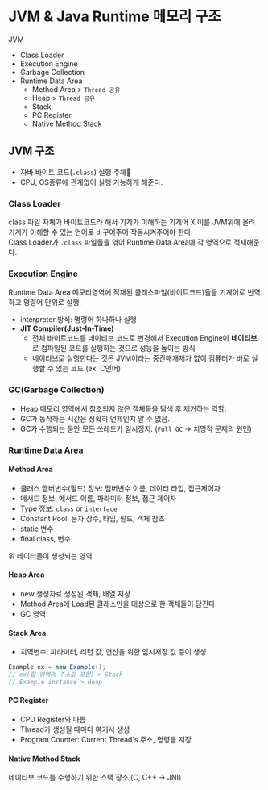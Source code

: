 # JVM & Java Runtime 메모리 구조

JVM
- Class Loader
- Execution Engine
- Garbage Collection
- Runtime Data Area
  - Method Area > `Thread 공유`
  - Heap > `Thread 공유`
  - Stack
  - PC Register
  - Native Method Stack

## JVM 구조

- 자바 바이트 코드(`.class`) 실행 주체
- CPU, OS종류에 관계없이 실행 가능하게 해준다.

### Class Loader

class 파일 자체가 바이트코드라 해서 기계가 이해하는 기계어 X
이를 JVM위에 올려 기계가 이해할 수 있는 언어로 바꾸어주어 작동시켜주어야 한다.  
Class Loader가 `.class` 파일들을 엮어 Runtime Data Area에 각 영역으로 적재해준다.

### Execution Engine

Runtime Data Area 메모리영역에 적재된 클래스파일(바이트코드)들을 기계어로 번역하고 명령어 단위로 실행.

- interpreter 방식: 명령어 하나하나 실행
- **JIT Compiler(Just-In-Time)**
    - 전체 바이트코드를 네이티브 코드로 변경해서 Execution Engine이 **네이티브**로 컴파일된 코드를 실행하는 것으로 성능을 높이는 방식
    - 네이티브로 실행한다는 것은 JVM이라는 중간매개체가 없이 컴퓨터가 바로 실행할 수 있는 코드 (ex. C언어)

### GC(Garbage Collection)

- Heap 메모리 영역에서 참조되지 않은 객체들을 탐색 후 제거하는 역할.  
- GC가 동작하는 시간은 정확히 언제인지 알 수 없음.
- GC가 수행되는 동안 모든 쓰레드가 일시정지. (`Full GC` -> 치명적 문제의 원인)

### Runtime Data Area

#### Method Area

- 클래스 맴버변수(필드) 정보: 맴버변수 이름, 데이터 타입, 접근제어자
- 메서드 정보: 메서드 이름, 파라미터 정보, 접근 제어자
- Type 정보: `class` or `interface`
- Constant Pool: 문자 상수, 타입, 필드, 객체 참조
- static 변수
- final class, 변수

위 데이터들이 생성되는 영역

#### Heap Area

- new 생성자로 생성된 객체, 배열 저장
- Method Area에 Load된 클래스만을 대상으로 한 객체들이 담긴다.
- GC 영역

#### Stack Area

- 지역변수, 파라미터, 리턴 값, 연산을 위한 임시저장 값 등이 생성
```java
Example ex = new Example();
// ex(힙 영역의 주소값 포함) > Stack
// Example instance > Heap
```

#### PC Register

- CPU Register와 다름
- Thread가 생성될 때마다 여기서 생성
- Program Counter: Current Thread's 주소, 명령을 저장

#### Native Method Stack

네이티브 코드를 수행하기 위한 스택 장소
(C, C++ -> JNI)

